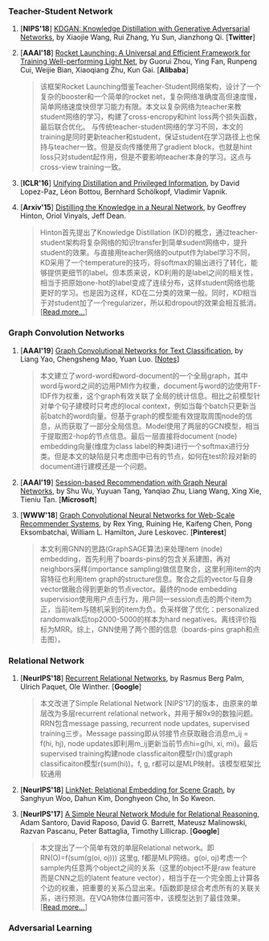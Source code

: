 
### Teacher-Student Network 

1. [**NIPS'18**] [KDGAN: Knowledge Distillation with Generative Adversarial Networks](https://papers.nips.cc/paper/7358-kdgan-knowledge-distillation-with-generative-adversarial-networks), by Xiaojie Wang, Rui Zhang, Yu Sun, Jianzhong Qi. [**Twitter**]

1. [**AAAI'18**] [Rocket Launching: A Universal and Efficient Framework for Training Well-performing Light Net](https://arxiv.org/pdf/1708.04106), by Guorui Zhou, Ying Fan, Runpeng Cui, Weijie Bian, Xiaoqiang Zhu, Kun Gai. [**Alibaba**]
    > 该框架Rocket Launching借鉴Teacher-Student网络架构，设计了一个复杂的booster和一个简单的rocket net，复杂网络准确度高但速度慢，简单网络速度快但学习能力有限。本文以复杂网络为teacher来教student网络的学习，构建了cross-encropy和hint loss两个损失函数，最后联合优化。 与传统teacher-student网络的学习不同，本文的training是同时更新teacher和student，保证student在学习路径上也保持与teacher一致。但是反向传播使用了gradient block，也就是hint loss只对student起作用，但是不要影响teacher本身的学习。这点与cross-view training一致。

1. [**ICLR'16**] [Unifying Distillation and Privileged Information](https://arxiv.org/pdf/1511.03643.pdf), by David Lopez-Paz, Léon Bottou, Bernhard Schölkopf, Vladimir Vapnik. 

1. [**Arxiv'15**] [Distilling the Knowledge in a Neural Network](https://arxiv.org/pdf/1503.02531), by Geoffrey Hinton, Oriol Vinyals, Jeff Dean. 
    > Hinton首先提出了Knowledge Distillation (KD)的概念，通过teacher-student架构将复杂网络的知识transfer到简单sudent网络中，提升student的效果。与直接用teacher网络的output作为label学习不同，KD采用了一个temperature的技巧，将softmax的输出进行了转化，能够提供更细节的label。但本质来说，KD利用的是label之间的相关性，相当于把原始one-hot的label变成了连续分布，这样student网络也能更好的学习。也是因为这样，KD在二分类的效果一般。同时，KD相当于对student加了一个regularizer，所以和dropout的效果会相互抵消。[[Read more...](https://www.zhihu.com/question/50519680)]

### Graph Convolution Networks 

1. [**AAAI'19**] [Graph Convolutional Networks for Text Classification](https:\\arxiv.org\pdf\1809.05679.pdf), by Liang Yao, Chengsheng Mao, Yuan Luo. [[Notes](./2019.md#aaai19)]
   > 本文建立了word-word和word-document的一个全局graph，其中word与word之间的边用PMI作为权重，document与word的边使用TF-IDF作为权重，这个graph有效关联了全局的统计信息。相比之前模型针对单个句子建模时只考虑的local context，例如当每个batch只更新当前batch的word向量。但基于graph的模型能有效提取周围node的信息，从而获取了一部分全局信息。Model使用了两层的GCN模型，相当于提取图2-hop的节点信息。最后一层直接将document (node) embedding向量(维度为class label的种类)进行一个softmax进行分类。但是本文的缺陷是只考虑图中已有的节点，如何在test阶段对新的document进行建模还是一个问题。

1. [**AAAI'19**] [Session-based Recommendation with Graph Neural Networks](https://arxiv.org/abs/1811.00855), by Shu Wu, Yuyuan Tang, Yanqiao Zhu, Liang Wang, Xing Xie, Tieniu Tan. [**Microsoft**]

1. [**WWW'18**] [Graph Convolutional Neural Networks for Web-Scale Recommender Systems](https://arxiv.org/abs/1806.01973), by Rex Ying, Ruining He, Kaifeng Chen, Pong Eksombatchai, William L. Hamilton, Jure Leskovec. [**Pinterest**]
    > 本文利用GNN的思路(GraphSAGE算法)来处理item (node) embedding，首先利用了boards-pins的包含关系建图，再对neighbors采样(importance sampling)做信息聚合，这里利用item的内容特征也利用item graph的structure信息。聚合之后的vector与自身vector做融合得到更新的节点vector。最终的node embedding supervision使用用户点击行为，用户同一session点击的两个item为正，当前item与随机采到的item为负。负采样做了优化：personalized randomwalk后top2000-5000的样本为hard negatives。离线评价指标为MRR。综上，GNN使用了两个图的信息（boards-pins graph和点击图）。

### Relational Network

1. [**NeurIPS'18**] [Recurrent Relational Networks](https://arxiv.org/abs/1711.08028), by Rasmus Berg Palm, Ulrich Paquet, Ole Winther. [**Google**]
    > 本文改进了Simple Relational Network [NIPS'17]的版本，由原来的单层改为多层recurrent relational network，并用于解9x9的数独问题。RRN包含message passing, recurrent node updates, supervised training三步。Message passing即从邻接节点获取融合消息m_ij = f(hi, hj), node updates即利用m_ij更新当前节点hi=g(hi, xi, mi)。最后supervised training构建node classficaiton模型r(hi)或graph classificaiton模型r(sum(hi))。f, g, r都可以是MLP映射。该模型框架比较通用

1. [**NeurIPS'18**] [LinkNet: Relational Embedding for Scene Graph](https://papers.nips.cc/paper/7337-linknet-relational-embedding-for-scene-graph.pdf), by Sanghyun Woo, Dahun Kim, Donghyeon Cho, In So Kweon.

1. [**NeurIPS'17**] [A Simple Neural Network Module for Relational Reasoning](https://papers.nips.cc/paper/7082-a-simple-neural-network-module-for-relational-reasoning.pdf), Adam Santoro, David Raposo, David G. Barrett, Mateusz Malinowski, Razvan Pascanu, Peter Battaglia, Timothy Lillicrap. [**Google**]
    > 本文提出了一个简单有效的单层Relational network。即RN(O)=f(sum(g(oi, oj))) 这里g, f都是MLP网络。g(oi, oj)考虑一个sample内任意两个object之间的关系（这里的object不是raw feature而是CNN之后的latent feature vector），相当于在一个完全图上计算各个边的权重，把重要的关系凸显出来。f函数即是综合考虑所有的关联关系，进行预测。在VQA物体位置问答中，该模型达到了最佳效果。[[Read more...](https://zhuanlan.zhihu.com/p/34969534)]


### Adversarial Learning

